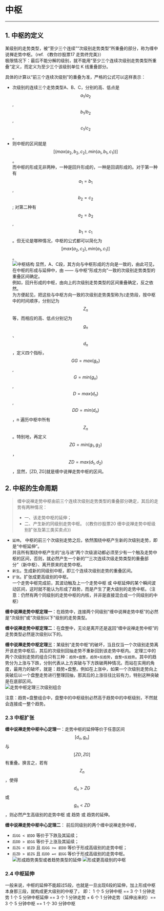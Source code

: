 # 中枢

---

## 1. 中枢的定义 
某级别的走势类型，被“至少三个连续”“次级别走势类型“所重叠的部分，称为缠中说禅走势中枢。（ref. 《教你炒股票17 走势终完美》）  
极限情况下：最后不能分解的级别，就不能用“至少三个连续次级别走势类型所重叠”定义，而定义为至少三个该级别单位 K 线重叠部分。

具体的计算以“前三个连续次级别”的重叠为准，严格的公式可以这样表示：  
- 次级别的连续三个走势类型A、B、C，分别的高、低点是 $$a_1/a_2$$,$$b_1/b_2$$,$$c_1/c_2$$。  
- 则中枢的区间就是 $$[(max(a_2,b_2,c_2), min(a_1,b_1,c_1))]$$。  
  而中枢的形成无非两种，一种是回升形成的，一种是回调形成的。对于第一种有$$a_1=b_1$$, $$b_2=c_2$$; 对第二种有$$a_2=b_2$$, $$b_1=c_1$$。但无论是哪种情况，中枢的公式都可以简化为 $$[max(a_2,c_2), min(a_1,c_1)]$$。  
  ![中枢结构](./images/中枢结构.png)
  显然，A、C段，其方向与中枢形成的方向是一致的，由此可见，在中枢的形成与延伸中，由 —— 与中枢“形成方向”一致的次级别走势类型的重叠区间确定。  
  例如，回升形成的中枢，由向上的次级别走势类型的区间重叠确定，反之依然。  
  为方便起见，把这些与中枢方向一致的次级别走势类型称为`Z`走势段，按中枢中的时间顺序，分别记为$$Z_n$$等，而相应的高、低点分别记为$$g_n$$、$$d_n$$，定义四个指标，$$GG=max(g_n)$$, $$G=min(g_n)$$, $$D=max(d_n)$$, $$DD=min(d_n)$$，n 遍历中枢中所有$$Z_n$$。特别地，再定义$$ZG=min(g_1, g_2)$$，$$ZD=max(d_1,d_2)$$，显然，[ZD, ZG]就是缠中说禅走势中枢的区间。
  

## 2. 中枢的生命周期
> 缠中说禅走势中枢由前三个连续次级别走势类型的重叠部分确定，其后的走势有两种情况：
> - 一、该走势中枢的延伸；
> - 二、产生新的同级别走势中枢。
> (《教你炒股票20 缠中说禅走势中枢级别扩张及第三类买卖点》)

- `延伸`。
  中枢的前三个次级别走势之后，依然围绕中枢产生新的次级别走势，即是“中枢延伸”。  
  并且所有围绕中枢产生的“出与进”两个次级波动都必须至少有一个触及走势中枢的区间，否则，就必然产生一个新的”“三次连续次级走势类型的重叠部分”（新中枢）、离开原来的走势中枢。  
- `新生`。生成新的同级别中枢，即三个连续次级别走势的重叠区间。  
- `扩张`。扩张成更高级别的中枢。  
  一个走势中枢完成前，其波动触及上一个走势中枢 或 中枢延伸的某个瞬间波动区间，这时就不能认为形成了趋势，而是产生了更大级别的走势中枢。（注意：仍然有两个同级别的走势中枢的内核，并非是直接混合成一个同级别的中枢）


**缠中说禅走势中枢定理一**：在趋势中，连接两个同级别“缠中说禅走势中枢”的必然是“次级别”或“次级别以下”级别的走势类型。

**缠中说禅走势中枢定理二**：在盘整中，无论是离开还是返回“缠中说禅走势中枢”的走势类型必然是次级别以下的。

**缠中说禅走势中枢定理三**：某级别“走势中枢”的破坏，当且仅当一个次级别走势离开该走势中枢后，其后的次级别回抽走势不重新回到该走势中枢内。
定理三中的两个次级别走势的组合只有三种：`趋势+盘整`，`趋势+反趋势`，`盘整+反趋势`。其中的趋势分为上涨与下跌，分别代表从上方突破与下方跌破两种情况。而站在实用的角度，最用力的破坏，就是：趋势+盘整。例如在上涨中，如果一个次级别走势向上突破后以一个盘整走势进行整理回抽，那其后的上涨往往比较有力，特别这种突破是在底部区间。  
![走势中枢定理三次级别组合](./images/走势中枢定理三次级别走势组合.png)

注意：趋势+盘整组合中，盘整中的中枢级别必然高于趋势中的中枢级别，不然就会连接成一整个趋势。  

### 2.3 中枢扩张
**缠中说禅走势中枢中心定理一**：走势中枢的延伸等价于任意区间 $$[d_n, g_n]$$ 与 $$[ZD, ZG]$$ 有重叠。换言之，若有 $$Z_n$$，使得 $$d_n > ZG$$ 或 $$g_n < ZD$$，则必然产生高级别的走势中枢 或 趋势 或 趋势的延伸。

**缠中说禅走势中枢中心定理二**：
前后同级别的两个缠中说禅走势中枢，
- `后GG < 前DD` 等价于下跌及其延续；
- `后DD > 前GG` 等价于上涨及其延续；
- `后ZG < 前ZD` 且 `后GG >= 前DD` 等价于形成高级别的走势中枢；
- `后ZD > 前ZG` 且 `后DD =< 前GG` 等价于形成高级别的走势中枢。
![形成趋势类型或者趋势类型的延伸](./images/趋势中枢公式.png)
![形成更高级别的中枢](./images/中枢扩张公式.png)

### 2.4 中枢延伸 
一般来说，中枢的延伸不能超过5段，也就是一旦出现6段的延伸，加上形成中枢本身那三段，就构成更大级别的中枢了，
即：
1 个 5 分钟中枢 == 3 个 1 分钟走势 
1 个 5 分钟中枢延伸 == 3 个 1 分钟走势 + 6 个 1 分钟走势（延伸出来的）== 3 个 5 分钟中枢 == 1 个 30 分钟中枢  
